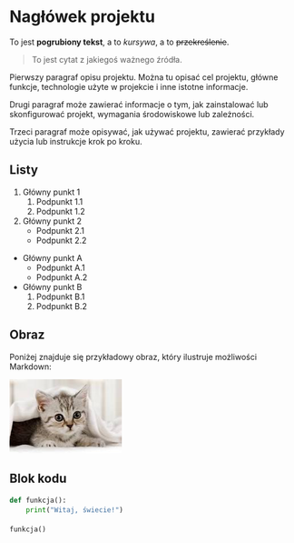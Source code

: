 # Nagłówek projektu

To jest **pogrubiony tekst**, a to *kursywa*, a to ~~przekreślenie~~.

> To jest cytat z jakiegoś ważnego źródła.

Pierwszy paragraf opisu projektu. Można tu opisać cel projektu, główne funkcje, technologie użyte w projekcie i inne istotne informacje.

Drugi paragraf może zawierać informacje o tym, jak zainstalować lub skonfigurować projekt, wymagania środowiskowe lub zależności.

Trzeci paragraf może opisywać, jak używać projektu, zawierać przykłady użycia lub instrukcje krok po kroku.

## Listy

1. Główny punkt 1
    1. Podpunkt 1.1
    2. Podpunkt 1.2
2. Główny punkt 2
    - Podpunkt 2.1
    - Podpunkt 2.2

- Główny punkt A
    - Podpunkt A.1
    - Podpunkt A.2
- Główny punkt B
    1. Podpunkt B.1
    2. Podpunkt B.2
## Obraz

Poniżej znajduje się przykładowy obraz, który ilustruje możliwości Markdown:

![Przykładowy obraz kota](kot.jpg)
## Blok kodu

```python
def funkcja():
    print("Witaj, świecie!")

funkcja()
